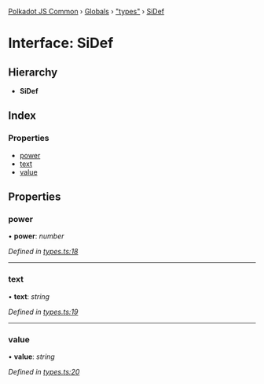 [Polkadot JS Common](../README.md) › [Globals](../globals.md) › ["types"](../modules/_types_.md) › [SiDef](_types_.sidef.md)

# Interface: SiDef

## Hierarchy

* **SiDef**

## Index

### Properties

* [power](_types_.sidef.md#power)
* [text](_types_.sidef.md#text)
* [value](_types_.sidef.md#value)

## Properties

###  power

• **power**: *number*

*Defined in [types.ts:18](https://github.com/polkadot-js/common/blob/68a8bcb7/packages/util/src/types.ts#L18)*

___

###  text

• **text**: *string*

*Defined in [types.ts:19](https://github.com/polkadot-js/common/blob/68a8bcb7/packages/util/src/types.ts#L19)*

___

###  value

• **value**: *string*

*Defined in [types.ts:20](https://github.com/polkadot-js/common/blob/68a8bcb7/packages/util/src/types.ts#L20)*
